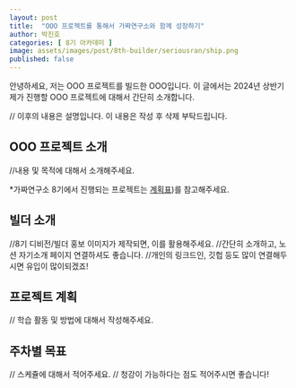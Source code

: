 ```yaml
---
layout: post
title:  "OOO 프로젝트를 통해서 가짜연구소와 함께 성장하기"
author: 박진호
categories: [ 8기 아카데미 ]
image: assets/images/post/8th-builder/seriousran/ship.png
published: false
---
```


안녕하세요, 저는 OOO 프로젝트를 빌드한 OOO입니다.
이 글에서는 2024년 상반기 제가 진행할 OOO 프로젝트에 대해서 간단히 소개합니다.

// 이후의 내용은 설명입니다. 이 내용은 작성 후 삭제 부탁드립니다.

## OOO 프로젝트 소개

//내용 및 목적에 대해서 소개해주세요.

*가짜연구소 8기에서 진행되는 프로젝트는 [계획표](https://www.pseudo-lab.com/d16a59aa6f3847a092f8d55b89279b0))를 참고해주세요.

## 빌더 소개

//8기 디비전/빌더 홍보 이미지가 제작되면, 이를 활용해주세요.
//간단히 소개하고, 노션 자기소개 페이지 연결하셔도 좋습니다.
//개인의 링크드인, 깃헙 등도 많이 연결해두시면 유입이 많이되겠죠!

## 프로젝트 계획

// 학습 활동 및 방법에 대해서 작성해주세요.

## 주차별 목표

// 스케쥴에 대해서 적어주세요.
// 청강이 가능하다는 점도 적어주시면 좋습니다!
